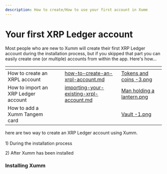 ```yaml
---
description: How to create/How to use your first account in Xumm
---
```


# Your first XRP Ledger account

Most people who are new to Xumm will create their first XRP Ledger account during the installation process, but if you skipped that part you can easily create one (or multiple) accounts from within the app. Here's how...

<table data-view="cards"><thead><tr><th></th><th></th><th></th><th data-hidden data-card-target data-type="content-ref"></th><th data-hidden data-card-cover data-type="files"></th></tr></thead><tbody><tr><td>How to create an XRPL account</td><td></td><td></td><td><a href="how-to-create-an-xrpl-account.md">how-to-create-an-xrpl-account.md</a></td><td><a href="../../.gitbook/assets/Tokens and coins -3.png">Tokens and coins -3.png</a></td></tr><tr><td>How to import an XRP Ledger account</td><td></td><td></td><td><a href="../../getting-started/importing-your-existing-xrpl-account.md">importing-your-existing-xrpl-account.md</a></td><td><a href="../../.gitbook/assets/Man holding a lantern.png">Man holding a lantern.png</a></td></tr><tr><td>How to add a Xumm Tangem card</td><td></td><td></td><td></td><td><a href="../../.gitbook/assets/Vault -1.png">Vault -1.png</a></td></tr></tbody></table>



here are two way to create an XRP Ledger account using Xumm.\
\
1\) During the installation process&#x20;

2\) After Xumm has been installed

### Installing Xumm

